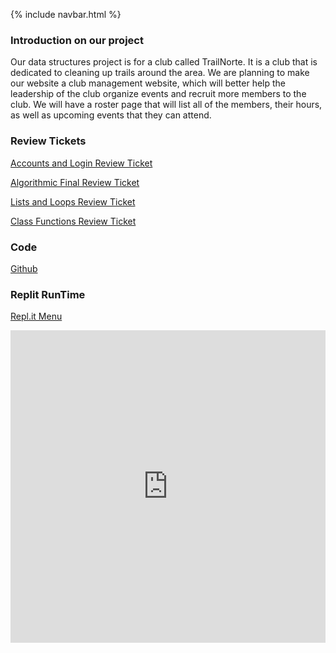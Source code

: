 {% include navbar.html %}

### Introduction on our project
Our data structures project is for a club called TrailNorte. It is a club that is dedicated to cleaning up trails around the area. We are planning to make our website a club management website, which will better help the leadership of the club organize events and recruit more members to the club. We will have a roster page that will list all of the members, their hours, as well as upcoming events that they can attend. 

### Review Tickets

[Accounts and Login Review Ticket](https://github.com/rohitd3/rohit-csp3/issues/5)

[Algorithmic Final Review Ticket](https://github.com/NoahJ214/NoahJengCSP/issues/3)

[Lists and Loops Review Ticket](https://github.com/NoahJ214/NoahJengCSP/issues/1)

[Class Functions Review Ticket](https://github.com/NoahJ214/NoahJengCSP/issues/2)

### Code
[Github](https://github.com/NoahJ214/Team-Screwdrivers)

### Replit RunTime
[Repl.it Menu](https://replit.com/@NoahJeng/NoahJengCSP)

<iframe frameborder= "0" width="100%" height="500px" src="https://replit.com/@NoahJeng/NoahJengCSP?embed=true">
